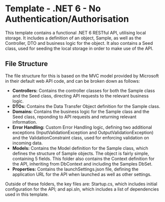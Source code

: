 # Template - .NET 6 - No Authentication/Authorisation

This template contains a functional .NET 6 RESTful API, utilising local storage. It includes a definition of an object, Sample, as well as the Controller, DTO and business logic for the object. It also contains a Seed class, used for seeding the local storage in order to make use of the API.

## File Structure

The file structure for this is based on the MVC model provided by Microsoft in their default web API code, and can be broken down as follows:

- **Controllers:** Contains the controller classes for both the Sample class and the Seed class, directing API requests to the relevant business logic.
- **DTOs:** Contains the Data Transfer Object definition for the Sample class.
- **Domains:** Contains the business logic for the Sample class and the Seed class, reponding to API requests and returning relevant information.
- **Error Handling:** Custom Error Handling logic, defining two additional exceptions (InputValidationException and OutputValidationException) and the ValidationConstraint class, used for enforcing validation on incoming data.
- **Models:** Contains the Model definition for the Sample class, which defines the structure of Sample objects. The object is fairly simple, containing 5 fields. This folder also contains the Context definition for the API, inheriting from DbContext and including the Samples DbSet.
- **Properties:** Contains the launchSettings.json file, defining the application URL for the API when launched as well as other settings.
  
Outside of these folders, the key files are: Startup.cs, which includes initial configuration for the API; and api.sln, which includes a list of dependencies used in this template.